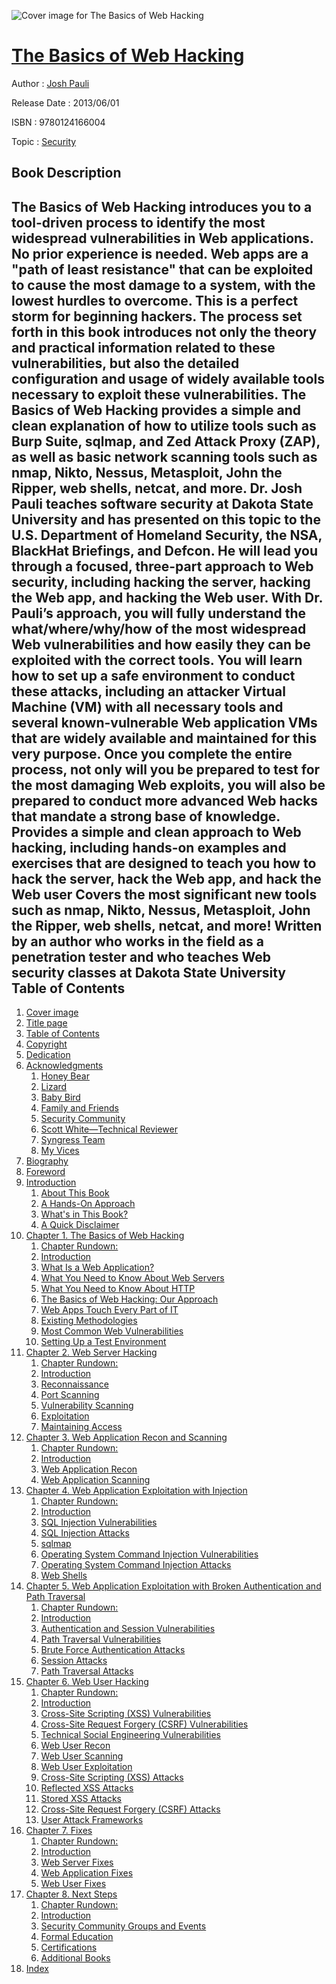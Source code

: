 ![Cover image for The Basics of Web Hacking](https://imgdetail.ebookreading.net/cover/cover/security/EB9780124166004.jpg)

[The Basics of Web Hacking](https://ebookreading.net/view/book/The+Basics+of+Web+Hacking-EB9780124166004_1.html "The Basics of Web Hacking")
====================================================================================================================

Author : [Josh Pauli](https://ebookreading.net/search/author/Josh+Pauli)

Release Date : 2013/06/01

ISBN : 9780124166004

Topic : [Security](https://ebookreading.net/search/category/security)

Book Description
-----------------

The Basics of Web Hacking introduces you to a tool-driven process to identify the most widespread vulnerabilities in Web applications. No prior experience is needed. Web apps are a "path of least resistance" that can be exploited to cause the most damage to a system, with the lowest hurdles to overcome. This is a perfect storm for beginning hackers. The process set forth in this book introduces not only the theory and practical information related to these vulnerabilities, but also the detailed configuration and usage of widely available tools necessary to exploit these vulnerabilities.
The Basics of Web Hacking provides a simple and clean explanation of how to utilize tools such as Burp Suite, sqlmap, and Zed Attack Proxy (ZAP), as well as basic network scanning tools such as nmap, Nikto, Nessus, Metasploit, John the Ripper, web shells, netcat, and more. Dr. Josh Pauli teaches software security at Dakota State University and has presented on this topic to the U.S. Department of Homeland Security, the NSA, BlackHat Briefings, and Defcon. He will lead you through a focused, three-part approach to Web security, including hacking the server, hacking the Web app, and hacking the Web user.
With Dr. Pauli’s approach, you will fully understand the what/where/why/how of the most widespread Web vulnerabilities and how easily they can be exploited with the correct tools. You will learn how to set up a safe environment to conduct these attacks, including an attacker Virtual Machine (VM) with all necessary tools and several known-vulnerable Web application VMs that are widely available and maintained for this very purpose. Once you complete the entire process, not only will you be prepared to test for the most damaging Web exploits, you will also be prepared to conduct more advanced Web hacks that mandate a strong base of knowledge.
Provides a simple and clean approach to Web hacking, including hands-on examples and exercises that are designed to teach you how to hack the server, hack the Web app, and hack the Web user Covers the most significant new tools such as nmap, Nikto, Nessus, Metasploit, John the Ripper, web shells, netcat, and more! Written by an author who works in the field as a penetration tester and who teaches Web security classes at Dakota State University              
Table of Contents
-----------------

1. [Cover image](https://ebookreading.net/view/book/The+Basics+of+Web+Hacking-EB9780124166004_1.html#Cover)
1. [Title page](https://ebookreading.net/view/book/The+Basics+of+Web+Hacking-EB9780124166004_2.html)
1. [Table of Contents](https://ebookreading.net/view/book/The+Basics+of+Web+Hacking-EB9780124166004_3.html)
1. [Copyright](https://ebookreading.net/view/book/The+Basics+of+Web+Hacking-EB9780124166004_4.html)
1. [Dedication](https://ebookreading.net/view/book/The+Basics+of+Web+Hacking-EB9780124166004_5.html#DED001titl)
1. [Acknowledgments](https://ebookreading.net/view/book/The+Basics+of+Web+Hacking-EB9780124166004_6.html#ACK001titl)
    1. [Honey Bear](https://ebookreading.net/view/book/The+Basics+of+Web+Hacking-EB9780124166004_6.html#ST0010)
    1. [Lizard](https://ebookreading.net/view/book/The+Basics+of+Web+Hacking-EB9780124166004_6.html#ST0015)
    1. [Baby Bird](https://ebookreading.net/view/book/The+Basics+of+Web+Hacking-EB9780124166004_6.html#ST0020)
    1. [Family and Friends](https://ebookreading.net/view/book/The+Basics+of+Web+Hacking-EB9780124166004_6.html#ST0025)
    1. [Security Community](https://ebookreading.net/view/book/The+Basics+of+Web+Hacking-EB9780124166004_6.html#ST0030)
    1. [Scott White—Technical Reviewer](https://ebookreading.net/view/book/The+Basics+of+Web+Hacking-EB9780124166004_6.html#ST0035)
    1. [Syngress Team](https://ebookreading.net/view/book/The+Basics+of+Web+Hacking-EB9780124166004_6.html#ST0040)
    1. [My Vices](https://ebookreading.net/view/book/The+Basics+of+Web+Hacking-EB9780124166004_6.html#ST0045)
1. [Biography](https://ebookreading.net/view/book/The+Basics+of+Web+Hacking-EB9780124166004_7.html#BIO001titl)
1. [Foreword](https://ebookreading.net/view/book/The+Basics+of+Web+Hacking-EB9780124166004_8.html#FOR001titl)
1. [Introduction](https://ebookreading.net/view/book/The+Basics+of+Web+Hacking-EB9780124166004_9.html#ITR001tit)
    1. [About This Book](https://ebookreading.net/view/book/The+Basics+of+Web+Hacking-EB9780124166004_9.html#ST0015)
    1. [A Hands-On Approach](https://ebookreading.net/view/book/The+Basics+of+Web+Hacking-EB9780124166004_9.html#ST0020)
    1. [What&#39;s in This Book?](https://ebookreading.net/view/book/The+Basics+of+Web+Hacking-EB9780124166004_9.html#ST0025)
    1. [A Quick Disclaimer](https://ebookreading.net/view/book/The+Basics+of+Web+Hacking-EB9780124166004_9.html#ST0030)
1. [Chapter 1. The Basics of Web Hacking](https://ebookreading.net/view/book/The+Basics+of+Web+Hacking-EB9780124166004_10.html#CHP001tit)
    1. [Chapter Rundown:](https://ebookreading.net/view/book/The+Basics+of+Web+Hacking-EB9780124166004_10.html#ST0020)
    1. [Introduction](https://ebookreading.net/view/book/The+Basics+of+Web+Hacking-EB9780124166004_10.html#ST0025)
    1. [What Is a Web Application?](https://ebookreading.net/view/book/The+Basics+of+Web+Hacking-EB9780124166004_10.html#ST0030)
    1. [What You Need to Know About Web Servers](https://ebookreading.net/view/book/The+Basics+of+Web+Hacking-EB9780124166004_10.html#ST0035)
    1. [What You Need to Know About HTTP](https://ebookreading.net/view/book/The+Basics+of+Web+Hacking-EB9780124166004_10.html#ST0040)
    1. [The Basics of Web Hacking: Our Approach](https://ebookreading.net/view/book/The+Basics+of+Web+Hacking-EB9780124166004_10.html#ST0060)
    1. [Web Apps Touch Every Part of IT](https://ebookreading.net/view/book/The+Basics+of+Web+Hacking-EB9780124166004_10.html#ST0075)
    1. [Existing Methodologies](https://ebookreading.net/view/book/The+Basics+of+Web+Hacking-EB9780124166004_10.html#ST0080)
    1. [Most Common Web Vulnerabilities](https://ebookreading.net/view/book/The+Basics+of+Web+Hacking-EB9780124166004_10.html#ST0100)
    1. [Setting Up a Test Environment](https://ebookreading.net/view/book/The+Basics+of+Web+Hacking-EB9780124166004_10.html#ST0130)
1. [Chapter 2. Web Server Hacking](https://ebookreading.net/view/book/The+Basics+of+Web+Hacking-EB9780124166004_11.html#CHP002tit)
    1. [Chapter Rundown:](https://ebookreading.net/view/book/The+Basics+of+Web+Hacking-EB9780124166004_11.html#ST0020)
    1. [Introduction](https://ebookreading.net/view/book/The+Basics+of+Web+Hacking-EB9780124166004_11.html#ST0025)
    1. [Reconnaissance](https://ebookreading.net/view/book/The+Basics+of+Web+Hacking-EB9780124166004_11.html#ST0030)
    1. [Port Scanning](https://ebookreading.net/view/book/The+Basics+of+Web+Hacking-EB9780124166004_11.html#ST0045)
    1. [Vulnerability Scanning](https://ebookreading.net/view/book/The+Basics+of+Web+Hacking-EB9780124166004_11.html#ST0070)
    1. [Exploitation](https://ebookreading.net/view/book/The+Basics+of+Web+Hacking-EB9780124166004_11.html#ST0105)
    1. [Maintaining Access](https://ebookreading.net/view/book/The+Basics+of+Web+Hacking-EB9780124166004_11.html#ST0150)
1. [Chapter 3. Web Application Recon and Scanning](https://ebookreading.net/view/book/The+Basics+of+Web+Hacking-EB9780124166004_12.html#CHP003tit)
    1. [Chapter Rundown:](https://ebookreading.net/view/book/The+Basics+of+Web+Hacking-EB9780124166004_12.html#ST0020)
    1. [Introduction](https://ebookreading.net/view/book/The+Basics+of+Web+Hacking-EB9780124166004_12.html#ST0025)
    1. [Web Application Recon](https://ebookreading.net/view/book/The+Basics+of+Web+Hacking-EB9780124166004_12.html#ST0030)
    1. [Web Application Scanning](https://ebookreading.net/view/book/The+Basics+of+Web+Hacking-EB9780124166004_12.html#ST0070)
1. [Chapter 4. Web Application Exploitation with Injection](https://ebookreading.net/view/book/The+Basics+of+Web+Hacking-EB9780124166004_14.html#CHP004tit)
    1. [Chapter Rundown:](https://ebookreading.net/view/book/The+Basics+of+Web+Hacking-EB9780124166004_14.html#ST0020)
    1. [Introduction](https://ebookreading.net/view/book/The+Basics+of+Web+Hacking-EB9780124166004_14.html#ST0025)
    1. [SQL Injection Vulnerabilities](https://ebookreading.net/view/book/The+Basics+of+Web+Hacking-EB9780124166004_14.html#ST0030)
    1. [SQL Injection Attacks](https://ebookreading.net/view/book/The+Basics+of+Web+Hacking-EB9780124166004_14.html#ST0045)
    1. [sqlmap](https://ebookreading.net/view/book/The+Basics+of+Web+Hacking-EB9780124166004_14.html#ST0075)
    1. [Operating System Command Injection Vulnerabilities](https://ebookreading.net/view/book/The+Basics+of+Web+Hacking-EB9780124166004_14.html#ST0080)
    1. [Operating System Command Injection Attacks](https://ebookreading.net/view/book/The+Basics+of+Web+Hacking-EB9780124166004_14.html#ST0090)
    1. [Web Shells](https://ebookreading.net/view/book/The+Basics+of+Web+Hacking-EB9780124166004_14.html#ST0095)
1. [Chapter 5. Web Application Exploitation with Broken Authentication and Path Traversal](https://ebookreading.net/view/book/The+Basics+of+Web+Hacking-EB9780124166004_15.html#CHP005tit)
    1. [Chapter Rundown:](https://ebookreading.net/view/book/The+Basics+of+Web+Hacking-EB9780124166004_15.html#ST0020)
    1. [Introduction](https://ebookreading.net/view/book/The+Basics+of+Web+Hacking-EB9780124166004_15.html#ST0025)
    1. [Authentication and Session Vulnerabilities](https://ebookreading.net/view/book/The+Basics+of+Web+Hacking-EB9780124166004_15.html#ST0030)
    1. [Path Traversal Vulnerabilities](https://ebookreading.net/view/book/The+Basics+of+Web+Hacking-EB9780124166004_15.html#ST0035)
    1. [Brute Force Authentication Attacks](https://ebookreading.net/view/book/The+Basics+of+Web+Hacking-EB9780124166004_15.html#ST0040)
    1. [Session Attacks](https://ebookreading.net/view/book/The+Basics+of+Web+Hacking-EB9780124166004_15.html#ST0065)
    1. [Path Traversal Attacks](https://ebookreading.net/view/book/The+Basics+of+Web+Hacking-EB9780124166004_15.html#ST0085)
1. [Chapter 6. Web User Hacking](https://ebookreading.net/view/book/The+Basics+of+Web+Hacking-EB9780124166004_16.html#CHP006tit)
    1. [Chapter Rundown:](https://ebookreading.net/view/book/The+Basics+of+Web+Hacking-EB9780124166004_16.html#ST0020)
    1. [Introduction](https://ebookreading.net/view/book/The+Basics+of+Web+Hacking-EB9780124166004_16.html#ST0025)
    1. [Cross-Site Scripting (XSS) Vulnerabilities](https://ebookreading.net/view/book/The+Basics+of+Web+Hacking-EB9780124166004_16.html#ST0030)
    1. [Cross-Site Request Forgery (CSRF) Vulnerabilities](https://ebookreading.net/view/book/The+Basics+of+Web+Hacking-EB9780124166004_16.html#ST0035)
    1. [Technical Social Engineering Vulnerabilities](https://ebookreading.net/view/book/The+Basics+of+Web+Hacking-EB9780124166004_16.html#ST0045)
    1. [Web User Recon](https://ebookreading.net/view/book/The+Basics+of+Web+Hacking-EB9780124166004_16.html#ST0050)
    1. [Web User Scanning](https://ebookreading.net/view/book/The+Basics+of+Web+Hacking-EB9780124166004_16.html#ST0055)
    1. [Web User Exploitation](https://ebookreading.net/view/book/The+Basics+of+Web+Hacking-EB9780124166004_16.html#ST0060)
    1. [Cross-Site Scripting (XSS) Attacks](https://ebookreading.net/view/book/The+Basics+of+Web+Hacking-EB9780124166004_16.html#ST0065)
    1. [Reflected XSS Attacks](https://ebookreading.net/view/book/The+Basics+of+Web+Hacking-EB9780124166004_16.html#ST0075)
    1. [Stored XSS Attacks](https://ebookreading.net/view/book/The+Basics+of+Web+Hacking-EB9780124166004_16.html#ST0100)
    1. [Cross-Site Request Forgery (CSRF) Attacks](https://ebookreading.net/view/book/The+Basics+of+Web+Hacking-EB9780124166004_16.html#ST0110)
    1. [User Attack Frameworks](https://ebookreading.net/view/book/The+Basics+of+Web+Hacking-EB9780124166004_16.html#ST0115)
1. [Chapter 7. Fixes](https://ebookreading.net/view/book/The+Basics+of+Web+Hacking-EB9780124166004_17.html#CHP007tit)
    1. [Chapter Rundown:](https://ebookreading.net/view/book/The+Basics+of+Web+Hacking-EB9780124166004_17.html#ST0020)
    1. [Introduction](https://ebookreading.net/view/book/The+Basics+of+Web+Hacking-EB9780124166004_17.html#ST0025)
    1. [Web Server Fixes](https://ebookreading.net/view/book/The+Basics+of+Web+Hacking-EB9780124166004_17.html#ST0030)
    1. [Web Application Fixes](https://ebookreading.net/view/book/The+Basics+of+Web+Hacking-EB9780124166004_17.html#ST0045)
    1. [Web User Fixes](https://ebookreading.net/view/book/The+Basics+of+Web+Hacking-EB9780124166004_17.html#ST0075)
1. [Chapter 8. Next Steps](https://ebookreading.net/view/book/The+Basics+of+Web+Hacking-EB9780124166004_18.html#CHP008tit)
    1. [Chapter Rundown:](https://ebookreading.net/view/book/The+Basics+of+Web+Hacking-EB9780124166004_18.html#ST0020)
    1. [Introduction](https://ebookreading.net/view/book/The+Basics+of+Web+Hacking-EB9780124166004_18.html#ST0025)
    1. [Security Community Groups and Events](https://ebookreading.net/view/book/The+Basics+of+Web+Hacking-EB9780124166004_18.html#ST0030)
    1. [Formal Education](https://ebookreading.net/view/book/The+Basics+of+Web+Hacking-EB9780124166004_18.html#ST0035)
    1. [Certifications](https://ebookreading.net/view/book/The+Basics+of+Web+Hacking-EB9780124166004_18.html#ST0040)
    1. [Additional Books](https://ebookreading.net/view/book/The+Basics+of+Web+Hacking-EB9780124166004_18.html#ST0045)
1. [Index](https://ebookreading.net/view/book/The+Basics+of+Web+Hacking-EB9780124166004_0.html)
